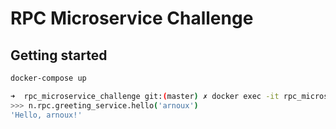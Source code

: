 # RPC Microservice Challenge

## Getting started

```bash
docker-compose up
```

```bash
➜  rpc_microservice_challenge git:(master) ✗ docker exec -it rpc_microservice_challenge_rpc_microservice_1 ./entrypoint.sh nameko shell --config nameko_config.yml
>>> n.rpc.greeting_service.hello('arnoux')
'Hello, arnoux!'
```